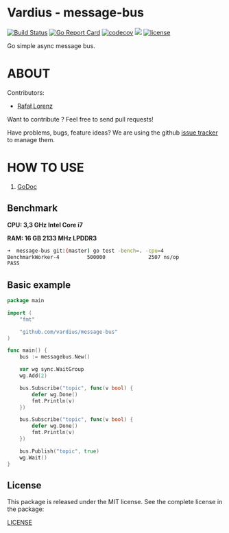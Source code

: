 Vardius - message-bus
================
[![Build Status](https://travis-ci.org/vardius/message-bus.svg?branch=master)](https://travis-ci.org/vardius/message-bus)
[![Go Report Card](https://goreportcard.com/badge/github.com/vardius/message-bus)](https://goreportcard.com/report/github.com/vardius/message-bus)
[![codecov](https://codecov.io/gh/vardius/message-bus/branch/master/graph/badge.svg)](https://codecov.io/gh/vardius/message-bus)
[![](https://godoc.org/github.com/vardius/message-bus?status.svg)](http://godoc.org/github.com/vardius/message-bus)
[![license](https://img.shields.io/github/license/mashape/apistatus.svg)](https://github.com/vardius/message-bus/blob/master/LICENSE.md)

Go simple async message bus.

ABOUT
==================================================
Contributors:

* [Rafał Lorenz](http://rafallorenz.com)

Want to contribute ? Feel free to send pull requests!

Have problems, bugs, feature ideas?
We are using the github [issue tracker](https://github.com/vardius/message-bus/issues) to manage them.

HOW TO USE
==================================================

1. [GoDoc](http://godoc.org/github.com/vardius/message-bus)

## Benchmark
**CPU: 3,3 GHz Intel Core i7**

**RAM: 16 GB 2133 MHz LPDDR3**
```bash
➜  message-bus git:(master) go test -bench=. -cpu=4
BenchmarkWorker-4         500000              2507 ns/op
PASS
```

## Basic example
```go
package main

import (
    "fmt"

    "github.com/vardius/message-bus"
)

func main() {
    bus := messagebus.New()

    var wg sync.WaitGroup
    wg.Add(2)

    bus.Subscribe("topic", func(v bool) {
        defer wg.Done()
        fmt.Println(v)
    })

    bus.Subscribe("topic", func(v bool) {
        defer wg.Done()
        fmt.Println(v)
    })

    bus.Publish("topic", true)
    wg.Wait()
}
```

License
-------

This package is released under the MIT license. See the complete license in the package:

[LICENSE](LICENSE.md)
